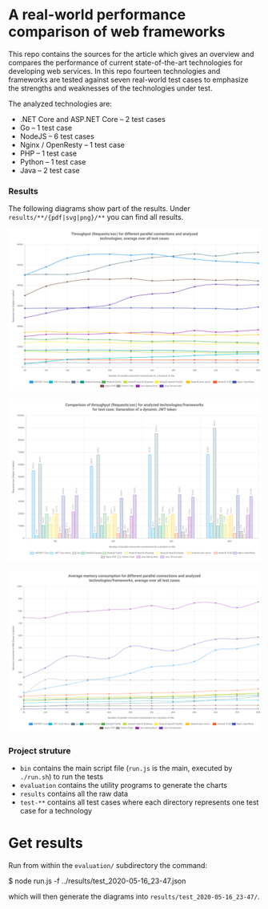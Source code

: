 A real-world performance comparison of web frameworks 
===

This repo contains the sources for the article which gives an overview and compares the performance of current state-of-the-art technologies for developing web services. In this repo fourteen technologies and frameworks are tested against seven real-world test cases to emphasize the strengths and weaknesses of the technologies under test.

The analyzed technologies are:

  - .NET Core and ASP<i></i>.NET Core – 2 test cases
  - Go – 1 test case
  - NodeJS – 6 test cases
  - Nginx / OpenResty – 1 test case
  - PHP – 1 test case
  - Python – 1 test case
  - Java – 2 test case

### Results

The following diagrams show part of the results. Under `results/**/{pdf|svg|png}/**` you can find all results.

![Throughput (Request/sec) for different technologies](/results/test_2020-05-16_23-47/png/req-per-sec.png?raw=true "Throughput (Request/sec) for different technologies")

![Throughput (Request/sec) for computing a JWT token](/results/test_2020-05-16_23-47/png/req-per-sec_sel-conncounts_jwt-generate.png?raw=true "Throughput (Request/sec) for computing a JWT token")

![Average memory consumption](/results/test_2020-05-16_23-47/png/mem-avg.png?raw=true "Average memory consumption")

### Project struture

  - `bin` contains the main script file (`run.js` is the main, executed by `./run.sh`) to run the tests
  - `evaluation` contains the utility programs to generate the charts
  - `results` contains all the raw data
  - `test-**` contains all test cases where each directory represents one test case for a technology

# Get results

Run from within the `evaluation/` subdirectory the command:

   $ node run.js -f ../results/test_2020-05-16_23-47.json

which will then generate the diagrams into `results/test_2020-05-16_23-47/`.